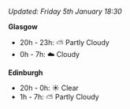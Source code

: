 *Updated: Friday 5th January 18:30*

**Glasgow**

* 20h - 23h: :partly_sunny: Partly Cloudy
* 0h - 7h: :cloud: Cloudy

**Edinburgh**

* 20h - 0h: :sunny: Clear
* 1h - 7h: :partly_sunny: Partly Cloudy
